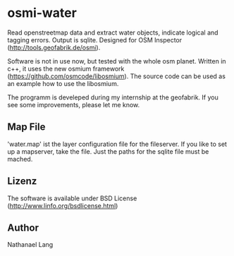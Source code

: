 # osmi-water
Read openstreetmap data and extract water objects, indicate logical and tagging errors. Output is sqlite. Designed for OSM Inspector (http://tools.geofabrik.de/osmi).

Software is not in use now, but tested with the whole osm planet. Written in c++, it uses the new osmium framework (https://github.com/osmcode/libosmium). The source code can be used as an example how to use the libosmium.

The programm is develeped during my internship at the geofabrik. If you see some improvements, please let me know.

## Map File

'water.map' ist the layer configuration file for the fileserver. If you like to set up a mapserver, take the file. Just the paths for the sqlite file must be mached.

## Lizenz

The software is available under BSD License (http://www.linfo.org/bsdlicense.html)

## Author
Nathanael Lang
